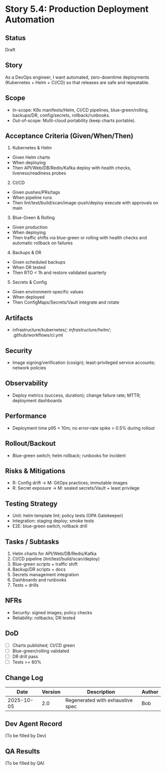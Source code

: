 # Story 5.4: Production Deployment Automation

## Status
Draft

## Story
As a DevOps engineer, I want automated, zero-downtime deployments (Kubernetes + Helm + CI/CD) so that releases are safe and repeatable.

## Scope
- In-scope: K8s manifests/Helm, CI/CD pipelines, blue-green/rolling, backups/DR, config/secrets, rollback/runbooks.
- Out-of-scope: Multi-cloud portability (keep charts portable).

## Acceptance Criteria (Given/When/Then)
1) Kubernetes & Helm
- Given Helm charts
- When deploying
- Then API/Web/DB/Redis/Kafka deploy with health checks, liveness/readiness probes

2) CI/CD
- Given pushes/PRs/tags
- When pipeline runs
- Then lint/test/build/scan/image-push/deploy execute with approvals on main

3) Blue-Green & Rolling
- Given production
- When deploying
- Then traffic shifts via blue-green or rolling with health checks and automatic rollback on failures

4) Backups & DR
- Given scheduled backups
- When DR tested
- Then RTO < 1h and restore validated quarterly

5) Secrets & Config
- Given environment-specific values
- When deployed
- Then ConfigMaps/Secrets/Vault integrate and rotate

## Artifacts
- infrastructure/kubernetes/*; infrastructure/helm/*; .github/workflows/ci.yml

## Security
- Image signing/verification (cosign); least-privileged service accounts; network policies

## Observability
- Deploy metrics (success, duration); change failure rate; MTTR; deployment dashboards

## Performance
- Deployment time p95 < 10m; no error-rate spike > 0.5% during rollout

## Rollout/Backout
- Blue-green switch; helm rollback; runbooks for incident

## Risks & Mitigations
- R: Config drift -> M: GitOps practices; immutable images
- R: Secret exposure -> M: sealed secrets/Vault + least privilege

## Testing Strategy
- Unit: helm template lint; policy tests (OPA Gatekeeper)
- Integration: staging deploy; smoke tests
- E2E: blue-green switch, rollback drill

## Tasks / Subtasks
1. Helm charts for API/Web/DB/Redis/Kafka
2. CI/CD pipeline (lint/test/build/scan/deploy)
3. Blue-green scripts + traffic shift
4. Backup/DR scripts + docs
5. Secrets management integration
6. Dashboards and runbooks
7. Tests + drills

## NFRs
- Security: signed images; policy checks
- Reliability: rollbacks; DR tested

## DoD
- [ ] Charts published; CI/CD green
- [ ] Blue-green/rolling validated
- [ ] DR drill pass
- [ ] Tests >= 80%

## Change Log
| Date | Version | Description | Author |
|------|---------|-------------|--------|
| 2025-10-05 | 2.0 | Regenerated with exhaustive spec | Bob |

## Dev Agent Record
(To be filled by Dev)

## QA Results
(To be filled by QA)

